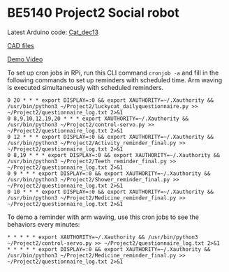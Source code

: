 # BE5140 Project2 Social robot

Latest Arduino code: [Cat_dec13](https://github.com/czhanjin/Project2/tree/master/Cat_dec13)

[CAD files](https://github.com/czhanjin/Project2/tree/master/LUCKE-CAD/Frame)

[Demo Video](https://www.youtube.com/watch?v=4yg1J_LsbSY) 

To set up cron jobs in RPi, run this CLI command `cronjob -a` and fill in the following commands to set up reminders with scheduled time. Arm waving is executed simultaneously with scheduled reminders.
```
0 20 * * * export DISPLAY=:0 && export XAUTHORITY=~/.Xauthority && /usr/bin/python3 ~/Project2/luckycat_dailyquestionnaire.py >> ~/Project2/questionnaire_log.txt 2>&1
0 8,9,10,12,19,20 * * * export XAUTHORITY=~/.Xauthority && /usr/bin/python3 ~/Project2/control-servo.py >> ~/Project2/questionnaire_log.txt 2>&1
0 12 * * * export DISPLAY=:0 && export XAUTHORITY=~/.Xauthority && /usr/bin/python3 ~/Project2/Activity_reminder_final.py >> ~/Project2/questionnaire_log.txt 2>&1
0 8,19 * * * export DISPLAY=:0 && export XAUTHORITY=~/.Xauthority && /usr/bin/python3 ~/Project2/Teeth_reminder_final.py >> ~/Project2/questionnaire_log.txt 2>&1
0 9 * * * export DISPLAY=:0 && export XAUTHORITY=~/.Xauthority && /usr/bin/python3 ~/Project2/Shower_reminder_final.py >> ~/Project2/questionnaire_log.txt 2>&1
0 10 * * * export DISPLAY=:0 && export XAUTHORITY=~/.Xauthority && /usr/bin/python3 ~/Project2/Medicine_reminder_final.py >> ~/Project2/questionnaire_log.txt 2>&1
```
To demo a reminder with arm waving, use this cron jobs to see the behaviors every minutes:
```
* * * * * export XAUTHORITY=~/.Xauthority && /usr/bin/python3 ~/Project2/control-servo.py >> ~/Project2/questionnaire_log.txt 2>&1
* * * * * export DISPLAY=:0 && export XAUTHORITY=~/.Xauthority && /usr/bin/python3 ~/Project2/Medicine_reminder_final.py >> ~/Project2/questionnaire_log.txt 2>&1
```
